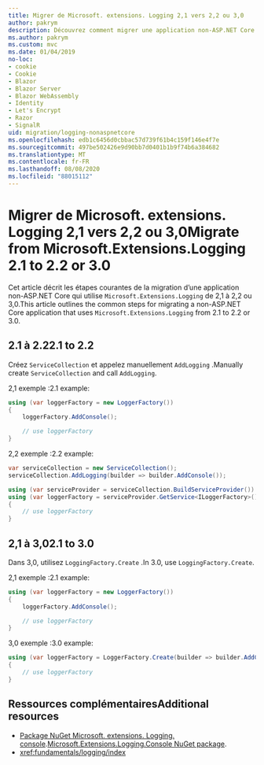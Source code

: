 ```yaml
---
title: Migrer de Microsoft. extensions. Logging 2,1 vers 2,2 ou 3,0
author: pakrym
description: Découvrez comment migrer une application non-ASP.NET Core qui utilise Microsoft. extensions. Logging de 2,1 à 2,2 ou 3,0.
ms.author: pakrym
ms.custom: mvc
ms.date: 01/04/2019
no-loc:
- cookie
- Cookie
- Blazor
- Blazor Server
- Blazor WebAssembly
- Identity
- Let's Encrypt
- Razor
- SignalR
uid: migration/logging-nonaspnetcore
ms.openlocfilehash: edb1c6456d0cbbac57d739f61b4c159f146e4f7e
ms.sourcegitcommit: 497be502426e9d90bb7d0401b1b9f74b6a384682
ms.translationtype: MT
ms.contentlocale: fr-FR
ms.lasthandoff: 08/08/2020
ms.locfileid: "88015112"
---
```

# <a name="migrate-from-microsoftextensionslogging-21-to-22-or-30"></a><span data-ttu-id="46291-103">Migrer de Microsoft. extensions. Logging 2,1 vers 2,2 ou 3,0</span><span class="sxs-lookup"><span data-stu-id="46291-103">Migrate from Microsoft.Extensions.Logging 2.1 to 2.2 or 3.0</span></span>

<span data-ttu-id="46291-104">Cet article décrit les étapes courantes de la migration d’une application non-ASP.NET Core qui utilise `Microsoft.Extensions.Logging` de 2,1 à 2,2 ou 3,0.</span><span class="sxs-lookup"><span data-stu-id="46291-104">This article outlines the common steps for migrating a non-ASP.NET Core application that uses `Microsoft.Extensions.Logging` from 2.1 to 2.2 or 3.0.</span></span>

## <a name="21-to-22"></a><span data-ttu-id="46291-105">2.1 à 2.2</span><span class="sxs-lookup"><span data-stu-id="46291-105">2.1 to 2.2</span></span>

<span data-ttu-id="46291-106">Créez `ServiceCollection` et appelez manuellement `AddLogging` .</span><span class="sxs-lookup"><span data-stu-id="46291-106">Manually create `ServiceCollection` and call `AddLogging`.</span></span>

<span data-ttu-id="46291-107">2,1 exemple :</span><span class="sxs-lookup"><span data-stu-id="46291-107">2.1 example:</span></span>

```csharp
using (var loggerFactory = new LoggerFactory())
{
    loggerFactory.AddConsole();

    // use loggerFactory
}
```

<span data-ttu-id="46291-108">2,2 exemple :</span><span class="sxs-lookup"><span data-stu-id="46291-108">2.2 example:</span></span>

```csharp
var serviceCollection = new ServiceCollection();
serviceCollection.AddLogging(builder => builder.AddConsole());

using (var serviceProvider = serviceCollection.BuildServiceProvider())
using (var loggerFactory = serviceProvider.GetService<ILoggerFactory>())
{
    // use loggerFactory
}
```

## <a name="21-to-30"></a><span data-ttu-id="46291-109">2,1 à 3,0</span><span class="sxs-lookup"><span data-stu-id="46291-109">2.1 to 3.0</span></span>

<span data-ttu-id="46291-110">Dans 3,0, utilisez `LoggingFactory.Create` .</span><span class="sxs-lookup"><span data-stu-id="46291-110">In 3.0, use `LoggingFactory.Create`.</span></span>

<span data-ttu-id="46291-111">2,1 exemple :</span><span class="sxs-lookup"><span data-stu-id="46291-111">2.1 example:</span></span>

```csharp
using (var loggerFactory = new LoggerFactory())
{
    loggerFactory.AddConsole();

    // use loggerFactory
}
```

<span data-ttu-id="46291-112">3,0 exemple :</span><span class="sxs-lookup"><span data-stu-id="46291-112">3.0 example:</span></span>

```csharp
using (var loggerFactory = LoggerFactory.Create(builder => builder.AddConsole()))
{
    // use loggerFactory
}
```

## <a name="additional-resources"></a><span data-ttu-id="46291-113">Ressources complémentaires</span><span class="sxs-lookup"><span data-stu-id="46291-113">Additional resources</span></span>

* <span data-ttu-id="46291-114">[Package NuGet Microsoft. extensions. Logging. console](https://www.nuget.org/packages/Microsoft.Extensions.Logging.Console/).</span><span class="sxs-lookup"><span data-stu-id="46291-114">[Microsoft.Extensions.Logging.Console NuGet package](https://www.nuget.org/packages/Microsoft.Extensions.Logging.Console/).</span></span>
* <xref:fundamentals/logging/index>

